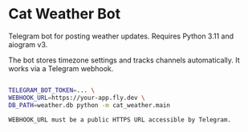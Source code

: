 # Cat Weather Bot

Telegram bot for posting weather updates. Requires Python 3.11 and aiogram v3.

The bot stores timezone settings and tracks channels automatically. It works via
a Telegram webhook.

```bash

TELEGRAM_BOT_TOKEN=... \
WEBHOOK_URL=https://your-app.fly.dev \
DB_PATH=weather.db python -m cat_weather.main

WEBHOOK_URL must be a public HTTPS URL accessible by Telegram.

```
